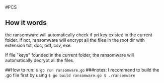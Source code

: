 #PCS

## How it words
the ransomware will automatically check if pri key existed in the current folder. If not, ransomware will encrypt all the files in the root dir with extension txt, doc, pdf, csv, exe. 

If file "keys" founded in the current folder, the ransomware will automatically decrypt all the files.

##How to run:
	```
	$ go run ransomware.go
	```
###notes:
	I recommend to build the .go file first by using 
	```
	$ go build ransomware.go
	$ ./ransomware
	```